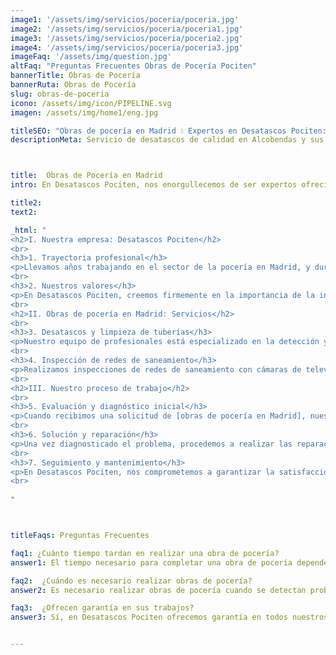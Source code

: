 ```yaml
---
image1: '/assets/img/servicios/poceria/poceria.jpg'
image2: '/assets/img/servicios/poceria/poceria1.jpg'
image3: '/assets/img/servicios/poceria/poceria2.jpg'
image4: '/assets/img/servicios/poceria/poceria3.jpg'
imageFaq: '/assets/img/question.jpg'
altFaq: "Preguntas Frecuentes Obras de Pocería Pociten"
bannerTitle: Obras de Pocería
bannerRuta: Obras de Pocería
slug: obras-de-poceria
icono: /assets/img/icon/PIPELINE.svg
imagen: /assets/img/home1/eng.jpg

titleSEO: "Obras de pocería en Madrid 💧 Expertos en Desatascos Pociten: Servicios y Soluciones"
descriptionMeta: Servicio de desatascos de calidad en Alcobendas y sus alrededores. Contáctanos para solucionar tus problemas de tuberías y desagües. Desatascos Pociten.



title:  Obras de Pocería en Madrid
intro: En Desatascos Pociten, nos enorgullecemos de ser expertos ofreciendo obras de pocería en Madrid. En este artículo, te presentamos una guía completa sobre nuestros servicios, abordando temas relevantes y respondiendo a las preguntas más frecuentes. ¡Acompáñanos en este recorrido por el fascinante mundo de la pocería!

title2: 
text2: 

_html: "
<h2>I. Nuestra empresa: Desatascos Pociten</h2>
<br>
<h3>1. Trayectoria profesional</h3>
<p>Llevamos años trabajando en el sector de la pocería en Madrid, y durante este tiempo, hemos adquirido una gran experiencia y reputación en el mercado. Gracias a nuestro equipo de profesionales altamente capacitados, ofrecemos servicios de la más alta calidad a precios competitivos.</p>
<br>
<h3>2. Nuestros valores</h3>
<p>En Desatascos Pociten, creemos firmemente en la importancia de la integridad, la transparencia y el compromiso con nuestros clientes. Por ello, nos esforzamos por ofrecer un servicio personalizado y eficiente, garantizando la satisfacción total de nuestros clientes.</p>
<br>
<h2>II. Obras de pocería en Madrid: Servicios</h2>
<br>
<h3>3. Desatascos y limpieza de tuberías</h3>
<p>Nuestro equipo de profesionales está especializado en la detección y resolución de problemas relacionados con atascos y obstrucciones en tuberías. Utilizamos técnicas avanzadas y equipos de última generación para garantizar un servicio rápido y eficiente.</p>
<br>
<h3>4. Inspección de redes de saneamiento</h3>
<p>Realizamos inspecciones de redes de saneamiento con cámaras de televisión para detectar posibles problemas y evitar futuras complicaciones. Este servicio permite a nuestros clientes tomar decisiones informadas sobre el mantenimiento y reparación de sus instalaciones.</p>
<br>
<h2>III. Nuestro proceso de trabajo</h2>
<br>
<h3>5. Evaluación y diagnóstico inicial</h3>
<p>Cuando recibimos una solicitud de [obras de pocería en Madrid], nuestro equipo de expertos se encarga de evaluar y diagnosticar el problema para determinar el mejor enfoque y solución. Esta etapa es crucial para garantizar un servicio eficiente y de calidad.</p>
<br>
<h3>6. Solución y reparación</h3>
<p>Una vez diagnosticado el problema, procedemos a realizar las reparaciones y soluciones necesarias. Nuestro equipo utiliza técnicas y herramientas avanzadas para garantizar un trabajo rápido y de calidad.</p>
<br>
<h3>7. Seguimiento y mantenimiento</h3>
<p>En Desatascos Pociten, nos comprometemos a garantizar la satisfacción de nuestros clientes. Por ello, ofrecemos seguimiento y mantenimiento de nuestras obras para asegurarnos de que todo funcione correctamente y prevenir futuros problemas..</p>
<br>
	    
"



titleFaqs: Preguntas Frecuentes

faq1: ¿Cuánto tiempo tardan en realizar una obra de pocería?
answer1: El tiempo necesario para completar una obra de pocería depende de varios factores, como la complejidad del problema y las condiciones del lugar. En Desatascos Pociten, nos esforzamos por ofrecer soluciones rápidas y eficientes para minimizar las molestias a nuestros clientes.

faq2:  ¿Cuándo es necesario realizar obras de pocería?
answer2: Es necesario realizar obras de pocería cuando se detectan problemas en las tuberías o redes de saneamiento, como atascos, filtraciones, olores desagradables o humedades. Un mantenimiento preventivo también puede ayudar a evitar problemas futuros.

faq3:  ¿Ofrecen garantía en sus trabajos?
answer3: Sí, en Desatascos Pociten ofrecemos garantía en todos nuestros trabajos. Nos comprometemos a asegurar la satisfacción total de nuestros clientes y a solucionar cualquier problema que pueda surgir en el futuro.


---
```

